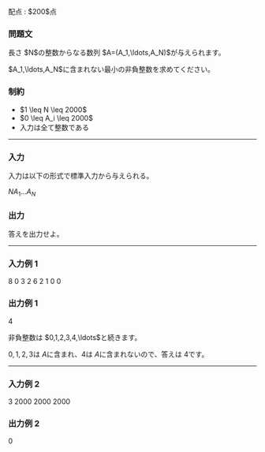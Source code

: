 
<div>

<span>

<span>

<p>
配点 : $200$点
</p>

<div>

<section>

### **問題文**

<p>
長さ $N$の整数からなる数列 $A=(A_1,\ldots,A_N)$が与えられます。  
</p>

<p>
$A_1,\ldots,A_N$に含まれない最小の非負整数を求めてください。  
</p>

</section>

</div>

<div>

<section>

### **制約**

<ul>

<li>
$1 \leq N \leq 2000$
</li>

<li>
$0 \leq A_i \leq 2000$
</li>

<li>
入力は全て整数である
</li>

</ul>

</section>

</div>

---

<div>

<div>

<section>

### **入力**

<p>
入力は以下の形式で標準入力から与えられる。
</p>

<div>

$N$$A_1$$\ldots$$A_N$
</div>

</section>

</div>

<div>

<section>

### **出力**

<p>
答えを出力せよ。
</p>

</section>

</div>

</div>

---

<div>

<section>

### **入力例 1**

<div>

8
0 3 2 6 2 1 0 0

</div>

</section>

</div>

<div>

<section>

### **出力例 1**

<div>

4

</div>

<p>
非負整数は $0,1,2,3,4,\ldots$と続きます。

$0,1,2,3$は $A$に含まれ、$4$は $A$に含まれないので、答えは $4$です。
</p>

</section>

</div>

---

<div>

<section>

### **入力例 2**

<div>

3
2000 2000 2000

</div>

</section>

</div>

<div>

<section>

### **出力例 2**

<div>

0

</div>

</section>

</div>

</span>

</span>

</div>

